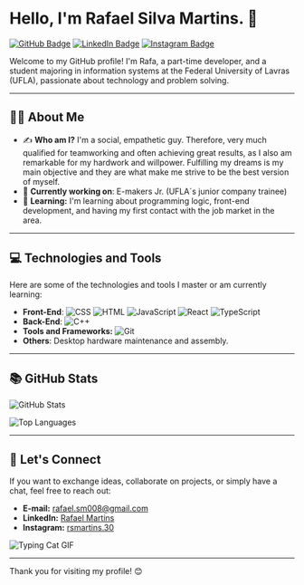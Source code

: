# Hello, I'm Rafael Silva Martins. 👋

[![GitHub Badge](https://img.shields.io/badge/-GitHub-000?style=flat&logo=GitHub&logoColor=white)](https://github.com/rafaelsilvamartins30) [![LinkedIn Badge](https://img.shields.io/badge/-LinkedIn-blue?style=flat&logo=Linkedin&logoColor=white)](https://linkedin.com/in/rafael-martins-716625320/) [![Instagram Badge](https://img.shields.io/badge/-Instagram-E4405F?style=flat&logo=Instagram&logoColor=white)](https://instagram.com/rsmartins.30)

Welcome to my GitHub profile! I'm Rafa, a part-time developer, and a student majoring in information systems at the Federal University of Lavras (UFLA), passionate about technology and problem solving.

---

## :man_technologist: About Me

- ✍️ **Who am I?** I'm a social, empathetic guy. Therefore, very much qualified for teamworking and often achieving great results, as I also am remarkable for my hardwork and willpower. Fulfilling my dreams is my main objective and they are what make me strive to be the best version of myself.
- :telescope: **Currently working on**: E-makers Jr. (UFLA´s junior company trainee)
- :seedling: **Learning:** I'm learning about programming logic, front-end development, and having my first contact with the job market in the area.

---

## :computer: Technologies and Tools

Here are some of the technologies and tools I master or am currently learning:

- **Front-End**: ![CSS](https://img.shields.io/badge/-CSS-1572B6?style=flat&logo=css3&logoColor=white) ![HTML](https://img.shields.io/badge/-HTML-E34F26?style=flat&logo=html5&logoColor=white) ![JavaScript](https://img.shields.io/badge/-JavaScript-F7DF1E?style=flat&logo=javascript&logoColor=black) ![React](https://img.shields.io/badge/-React-61DAFB?style=flat&logo=react&logoColor=black) ![TypeScript](https://img.shields.io/badge/-TypeScript-007ACC?style=flat&logo=typescript&logoColor=white)
- **Back-End**: ![C++](https://img.shields.io/badge/-C++-00599C?style=flat&logo=c%2B%2B&logoColor=white)
- **Tools and Frameworks:** ![Git](https://img.shields.io/badge/-Git-F05032?style=flat&logo=git&logoColor=white)
- **Others**: Desktop hardware maintenance and assembly.

---

## :books: GitHub Stats

![GitHub Stats](https://github-readme-stats.vercel.app/api?username=rafaelsilvamartins30&show_icons=true&theme=radical)

![Top Languages](https://github-readme-stats.vercel.app/api/top-langs/?username=rafaelsilvamartins30&layout=compact&theme=radical)

---

## :handshake: Let's Connect

If you want to exchange ideas, collaborate on projects, or simply have a chat, feel free to reach out:

- **E-mail:** rafael.sm008@gmail.com
- **LinkedIn:** [Rafael Martins](https://www.linkedin.com/in/rafael-martins-716625320/)
- **Instagram:** [rsmartins.30](https://instagram.com/rsmartins.30)

![Typing Cat GIF](https://i.gifer.com/7IjS.gif)


---

Thank you for visiting my profile! :blush:

